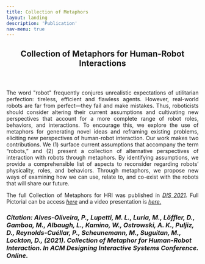 ```yaml
---
title: Collection of Metaphors
layout: landing
description: 'Publication'
nav-menu: true
---
```


<!-- Main -->
<div id="main">

<!-- One -->
<section id="one">
	<div class="inner">
		<header class="major">
			<h2>Collection of Metaphors for Human-Robot Interactions </h2>
		</header>
		<p align="justify">The word "robot" frequently conjures unrealistic expectations of utilitarian perfection: tireless, efficient and flawless agents. However, real-world robots are far from perfect—they fail and make mistakes. Thus, roboticists should consider altering their current assumptions and cultivating new perspectives that account for a more complete range of robot roles, behaviors, and interactions. To encourage this, we explore the use of metaphors for generating novel ideas and reframing existing problems, eliciting new perspectives of human-robot interaction. Our work makes two contributions. We (1) surface current assumptions that accompany the term “robots,” and (2) present a collection of alternative perspectives of interaction with robots through metaphors. By identifying assumptions, we provide a comprehensible list of aspects to reconsider regarding robots’ physicality, roles, and behaviors. Through metaphors, we propose new ways of examining how we can use, relate to, and co-exist with the robots that will share our future.</p>
		
<p align="justify">The full Collection of Metaphors for HRI was published in <a href="https://dis.acm.org/2021/"><i>DIS 2021</i></a>. Full Pictorial can be access <a href="https://dl.acm.org/doi/10.1145/3461778.3462060"><i>here</i></a> and a video presentation is <a href="https://www.youtube.com/watch?v=JpDV9FF3Sf0"><i>here</i>.</a></p>

<h3><i>Citation: Alves-Oliveira, P., Lupetti, M. L., Luria, M., Löffler, D., Gamboa, M., Albaugh, L., Kamino, W., Ostrowski, A. K., Puljiz, D., Reynolds-Cuéllar, P., Scheunemann, M., Suguitan, M., Lockton, D., (2021). Collection of Metaphor for Human-Robot Interaction. In ACM Designing Interactive Systems Conference. Online. </i></h3>
	</div>
</section>


